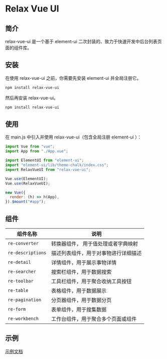 # Relax Vue UI

## 简介

relax-vue-ui 是一个基于 element-ui 二次封装的、致力于快速开发中后台列表页面的组件库。

## 安装

在使用 relax-vue-ui 之前，你需要先安装 element-ui 并全局注册它。

```bash
npm install relax-vue-ui
```

然后再安装 relax-vue-ui。

```bash
npm install relax-vue-ui
```

## 使用

在 main.js 中引入并使用 relax-vue-ui（包含全局注册 element-ui ）：

```javascript
import Vue from "vue";
import App from "./App.vue";

import ElementUI from "element-ui";
import "element-ui/lib/theme-chalk/index.css";
import RelaxVueUI from "relax-vue-ui";

Vue.use(ElementUI);
Vue.use(RelaxVueUI);

new Vue({
  render: (h) => h(App),
}).$mount("#app");
```

## 组件

| 组件名称          | 说明                                 |
| ----------------- | ------------------------------------ |
| `re-converter`    | 转换器组件， 用于值处理或者字典映射  |
| `re-descriptions` | 描述列表组件，用于对事物进行详细描述 |
| `re-detail`       | 详情组件，用于展示事物详情           |
| `re-searcher`     | 搜索栏组件，用于数据搜索             |
| `re-toolbar`      | 工具栏组件，用于聚合收纳工具按钮     |
| `re-table`        | 表格组件，用于数据展示               |
| `re-pagination`   | 分页器组件，用于数据分页             |
| `re-form`         | 表单组件，用于搜集数据               |
| `re-workbench`    | 工作台组件，用于聚合多个页面或组件   |

## 示例

[示例文档](https://mastercreatehub.github.io/relax-vue-ui/)

